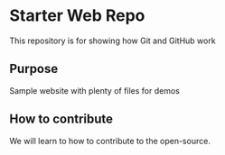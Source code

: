 # Starter Web Repo

This repository is for showing how Git and GitHub work

## Purpose

Sample website with plenty of files for demos

## How to contribute

We will learn to how to contribute to the open-source.
